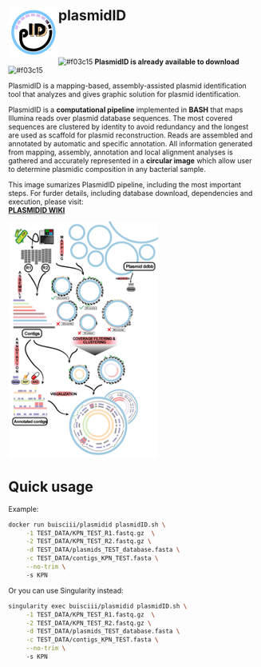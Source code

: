 # plasmidID <img align="left" src="https://github.com/BU-ISCIII/plasmidID/blob/master/img/plasmidID_logo.png" alt="Logo" width="100"> 

<br>
<br>

![#f03c15](https://placehold.it/15/f03c15/000000?text=+) **PlasmidID is already available to download** ![#f03c15](https://placehold.it/15/f03c15/000000?text=+)

PlasmidID is a mapping-based, assembly-assisted plasmid identification tool that analyzes and gives graphic solution for plasmid identification.

PlasmidID is a **computational pipeline** implemented in **BASH** that maps Illumina reads over plasmid database sequences. The most covered sequences are clustered by identity to avoid redundancy and the longest are used as scaffold for plasmid reconstruction. Reads are assembled and annotated by automatic and specific annotation. All information generated from mapping, assembly, annotation and local alignment analyses is gathered and accurately represented in a **circular image** which allow user to determine plasmidic composition in any bacterial sample.

This image sumarizes PlasmidID pipeline, including the most important steps.
For furder details, including database download, dependencies and execution, please visit: <br> [**PLASMIDID WIKI**](https://github.com/BU-ISCIII/plasmidID/wiki)

<img align="center" src="https://github.com/BU-ISCIII/plasmidID/blob/master/img/Short_pipeline.png"  width="300">


# Quick usage
Example:
```Bash
docker run buisciii/plasmidid plasmidID.sh \
     -1 TEST_DATA/KPN_TEST_R1.fastq.gz  \
     -2 TEST_DATA/KPN_TEST_R2.fastq.gz \
     -d TEST_DATA/plasmids_TEST_database.fasta \
     -c TEST_DATA/contigs_KPN_TEST.fasta \
     --no-trim \ 
     -s KPN
```
Or you can use Singularity instead:
```Bash
singularity exec buisciii/plasmidid plasmidID.sh \
     -1 TEST_DATA/KPN_TEST_R1.fastq.gz  \
     -2 TEST_DATA/KPN_TEST_R2.fastq.gz \
     -d TEST_DATA/plasmids_TEST_database.fasta \
     -c TEST_DATA/contigs_KPN_TEST.fasta \
     --no-trim \ 
     -s KPN
```
